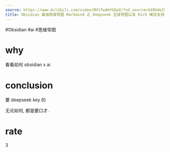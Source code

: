 ```yaml
---
source: https://www.bilibili.com/video/BV1fwdmYGEpV/?vd_source=549bde2564979641a5f0adbcfa529b0a
title: Obsidian 最强思维导图 Markmind 之 Deepseek 生成导图以及 Rich 模式支持大纲功能讲解
---
```


#Obsidian #ai #思维导图 
# why
看看如何 obsidian x ai

# conclusion
要 deepseek key 的

无论如何, 都是要口才.

# rate
3
